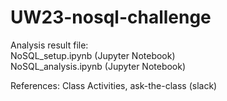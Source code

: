 # UW23-nosql-challenge
Analysis result file:    
NoSQL_setup.ipynb (Jupyter Notebook)    
NoSQL_analysis.ipynb (Jupyter Notebook)

References:
Class Activities, ask-the-class (slack)
